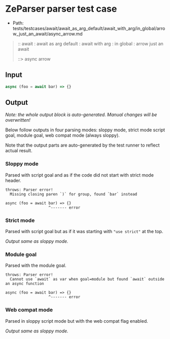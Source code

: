 # ZeParser parser test case

- Path: tests/testcases/await/await_as_arg_default/await_with_arg/in_global/arrow_just_an_await/async_arrow.md

> :: await : await as arg default : await with arg : in global : arrow just an await
>
> ::> async arrow

## Input

`````js
async (foo = await bar) => {}
`````

## Output

_Note: the whole output block is auto-generated. Manual changes will be overwritten!_

Below follow outputs in four parsing modes: sloppy mode, strict mode script goal, module goal, web compat mode (always sloppy).

Note that the output parts are auto-generated by the test runner to reflect actual result.

### Sloppy mode

Parsed with script goal and as if the code did not start with strict mode header.

`````
throws: Parser error!
  Missing closing paren `)` for group, found `bar` instead

async (foo = await bar) => {}
                   ^------- error
`````

### Strict mode

Parsed with script goal but as if it was starting with `"use strict"` at the top.

_Output same as sloppy mode._

### Module goal

Parsed with the module goal.

`````
throws: Parser error!
  Cannot use `await` as var when goal=module but found `await` outside an async function

async (foo = await bar) => {}
                   ^------- error
`````


### Web compat mode

Parsed in sloppy script mode but with the web compat flag enabled.

_Output same as sloppy mode._
